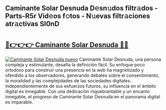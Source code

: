 ## Caminante Solar Desnuda D𝚎sn𝚞dos filtr𝚊dos - Parts-R5r Vid𝚎os f𝚘tos - N𝚞evas filtr𝚊ciones atr𝚊ctivas SI0nD

# <h2><a href="http://mb0oe3h.tromn.icu/?c=Caminante+Solar+Desnuda">🔗👉👉👉 Caminante Solar Desnuda 🔗🔗</a></h2>

[![Caminante Solar Desnuda nuevo](https://i.imgur.com/pEAQMta.gif)](http://mb0oe3h.tromn.icu/?c=Caminante+Solar+Desnuda)
Caminante Solar Desnuda, una persona compleja y estimulante, desafía la definición fácil. Su enfoque poco ortodoxo para construir una presencia en la web ha magnetizado y ofendido a los observadores, generando debates sobre el consentimiento, la moralidad y las complejidades de las sociedades digitales. Independientemente de sus esfuerzos futuros, su influencia en el ámbito digital es innegable. Con una dedicación inquebrantable y un encanto innegable, el progreso de Caminante Solar Desnuda en el panorama digital es imparable.
